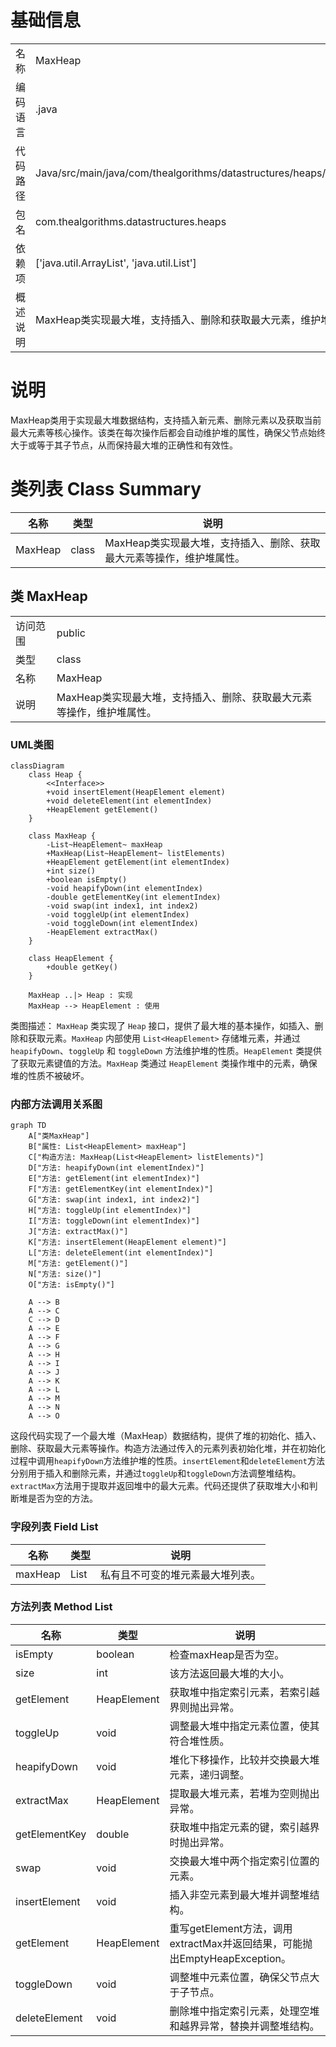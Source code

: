 # 基础信息

|      |      |
|------|------|
| 名称 | MaxHeap |
| 编码语言 | .java |
| 代码路径 | Java/src/main/java/com/thealgorithms/datastructures/heaps/MaxHeap.java |
| 包名 | com.thealgorithms.datastructures.heaps |
| 依赖项 | ['java.util.ArrayList', 'java.util.List'] |
| 概述说明 | MaxHeap类实现最大堆，支持插入、删除和获取最大元素，维护堆属性。 |

# 说明

MaxHeap类用于实现最大堆数据结构，支持插入新元素、删除元素以及获取当前最大元素等核心操作。该类在每次操作后都会自动维护堆的属性，确保父节点始终大于或等于其子节点，从而保持最大堆的正确性和有效性。

# 类列表 Class Summary

| 名称   | 类型  | 说明 |
|-------|------|-------------|
| MaxHeap | class | MaxHeap类实现最大堆，支持插入、删除、获取最大元素等操作，维护堆属性。 |



## 类 MaxHeap

|      |      |
|------|------|
| 访问范围 | public |
| 类型 | class |
| 名称 | MaxHeap |
| 说明 | MaxHeap类实现最大堆，支持插入、删除、获取最大元素等操作，维护堆属性。 |


### UML类图

```mermaid
classDiagram
    class Heap {
        <<Interface>>
        +void insertElement(HeapElement element)
        +void deleteElement(int elementIndex)
        +HeapElement getElement()
    }

    class MaxHeap {
        -List~HeapElement~ maxHeap
        +MaxHeap(List~HeapElement~ listElements)
        +HeapElement getElement(int elementIndex)
        +int size()
        +boolean isEmpty()
        -void heapifyDown(int elementIndex)
        -double getElementKey(int elementIndex)
        -void swap(int index1, int index2)
        -void toggleUp(int elementIndex)
        -void toggleDown(int elementIndex)
        -HeapElement extractMax()
    }

    class HeapElement {
        +double getKey()
    }

    MaxHeap ..|> Heap : 实现
    MaxHeap --> HeapElement : 使用
```

类图描述：
`MaxHeap` 类实现了 `Heap` 接口，提供了最大堆的基本操作，如插入、删除和获取元素。`MaxHeap` 内部使用 `List<HeapElement>` 存储堆元素，并通过 `heapifyDown`、`toggleUp` 和 `toggleDown` 方法维护堆的性质。`HeapElement` 类提供了获取元素键值的方法。`MaxHeap` 类通过 `HeapElement` 类操作堆中的元素，确保堆的性质不被破坏。


### 内部方法调用关系图

```mermaid
graph TD
    A["类MaxHeap"]
    B["属性: List<HeapElement> maxHeap"]
    C["构造方法: MaxHeap(List<HeapElement> listElements)"]
    D["方法: heapifyDown(int elementIndex)"]
    E["方法: getElement(int elementIndex)"]
    F["方法: getElementKey(int elementIndex)"]
    G["方法: swap(int index1, int index2)"]
    H["方法: toggleUp(int elementIndex)"]
    I["方法: toggleDown(int elementIndex)"]
    J["方法: extractMax()"]
    K["方法: insertElement(HeapElement element)"]
    L["方法: deleteElement(int elementIndex)"]
    M["方法: getElement()"]
    N["方法: size()"]
    O["方法: isEmpty()"]

    A --> B
    A --> C
    C --> D
    A --> E
    A --> F
    A --> G
    A --> H
    A --> I
    A --> J
    A --> K
    A --> L
    A --> M
    A --> N
    A --> O
```

这段代码实现了一个最大堆（MaxHeap）数据结构，提供了堆的初始化、插入、删除、获取最大元素等操作。构造方法通过传入的元素列表初始化堆，并在初始化过程中调用`heapifyDown`方法维护堆的性质。`insertElement`和`deleteElement`方法分别用于插入和删除元素，并通过`toggleUp`和`toggleDown`方法调整堆结构。`extractMax`方法用于提取并返回堆中的最大元素。代码还提供了获取堆大小和判断堆是否为空的方法。

### 字段列表 Field List

| 名称  | 类型  | 说明 |
|-------|-------|------|
| maxHeap | List<HeapElement> | 私有且不可变的堆元素最大堆列表。 |

### 方法列表 Method List

| 名称  | 类型  | 说明 |
|-------|-------|------|
| isEmpty | boolean | 检查maxHeap是否为空。 |
| size | int | 该方法返回最大堆的大小。 |
| getElement | HeapElement | 获取堆中指定索引元素，若索引越界则抛出异常。 |
| toggleUp | void | 调整最大堆中指定元素位置，使其符合堆性质。 |
| heapifyDown | void | 堆化下移操作，比较并交换最大堆元素，递归调整。 |
| extractMax | HeapElement | 提取最大堆元素，若堆为空则抛出异常。 |
| getElementKey | double | 获取堆中指定元素的键，索引越界时抛出异常。 |
| swap | void | 交换最大堆中两个指定索引位置的元素。 |
| insertElement | void | 插入非空元素到最大堆并调整堆结构。 |
| getElement | HeapElement | 重写getElement方法，调用extractMax并返回结果，可能抛出EmptyHeapException。 |
| toggleDown | void | 调整堆中元素位置，确保父节点大于子节点。 |
| deleteElement | void | 删除堆中指定索引元素，处理空堆和越界异常，替换并调整堆结构。 |




